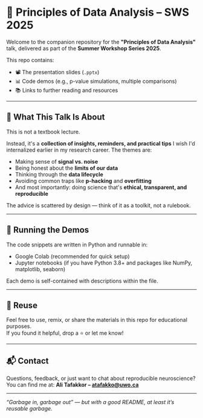 # 🧠 Principles of Data Analysis – SWS 2025

Welcome to the companion repository for the **"Principles of Data Analysis"** talk, delivered as part of the **Summer Workshop Series 2025**.

This repo contains:
- 📽️ The presentation slides (`.pptx`)
- 📊 Code demos (e.g., p-value simulations, multiple comparisons)
- 📚 Links to further reading and resources

---

## 🎯 What This Talk Is About

This is not a textbook lecture.

Instead, it's a **collection of insights, reminders, and practical tips** I wish I'd internalized earlier in my research career. The themes are:
- Making sense of **signal vs. noise**
- Being honest about the **limits of our data**
- Thinking through the **data lifecycle**
- Avoiding common traps like **p-hacking** and **overfitting**
- And most importantly: doing science that's **ethical, transparent, and reproducible**

The advice is scattered by design — think of it as a toolkit, not a rulebook.

---

## 🧪 Running the Demos

The code snippets are written in Python and runnable in:
- Google Colab (recommended for quick setup)
- Jupyter notebooks (if you have Python 3.8+ and packages like NumPy, matplotlib, seaborn)

Each demo is self-contained with descriptions within the file.

---

## 🙌 Reuse

Feel free to use, remix, or share the materials in this repo for educational purposes.  
If you found it helpful, drop a ⭐ or let me know!

---

## 📬 Contact

Questions, feedback, or just want to chat about reproducible neuroscience?  
You can find me at: **Ali Tafakkor – atafakko@uwo.ca**

---

_“Garbage in, garbage out” — but with a good README, at least it’s reusable garbage._
